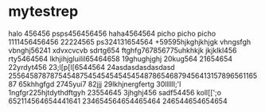 # mytestrep
halo 456456
psps456456456
haha4564564
picho picho picho
1111456456456
22224565
ps324131654564
+59595hjkghjkhjgk
vhngsfgh
vbnghj56241
xdvxcvcvb
sdrtg654
ftghfg767856775uhkhkjk
jkjklkl456
rty5464564
lkhjihjgluilil65464658
19ghughjghj
20kug564
21654654
22yrdyt456
23;l[p[l[6544564
24asdasdasdasdasd
25564587878754548754545454545454878654687945641315789656116587
65khhgfgd
2745yui7
82jjj
29lkhjnergfertg
30llllll;'l
1ngfgr225hjtdythdftgyh
23554645
3jhghj456
sadf54456
koll[[';o
652114564654441641
234654564654465464
246544654654654

